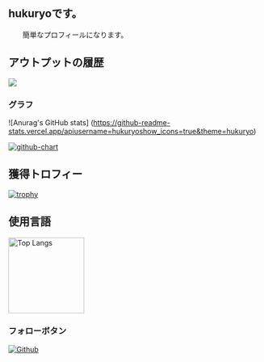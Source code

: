 ## hukuryoです。
  　　簡単なプロフィールになります。

## アウトプットの履歴
![](https://github-profile-summary-cards.vercel.app/api/cards/profile-details?username=hukuryo&theme=2077)

### グラフ
![Anurag's GitHub stats]
(https://github-readme-stats.vercel.app/apiusername=hukuryoshow_icons=true&theme=hukuryo)

[![github-chart](https://github-chart.vercel.app/api?user=hukuryo)](https://github.com/hukuryo/github-chart)


## 獲得トロフィー
[![trophy](https://github-profile-trophy.vercel.app/?username=hukuryo&theme=onedark)](https://github-profile-trophy.vercel.app/?username=hukuryo&theme=tokyonight)

## 使用言語
<img alt="Top Langs" height="150px" src="https://github-readme-stats.vercel.app/api/top-langs/?username=hukuryo&layout=compact&count_private=true&show_icons=true&theme=tokyonight" />

### フォローボタン
[![Github](https://img.shields.io/badge/--FFFFFF?style=social&logo=github&label=Follow%20hukuryo)](https://github.com/hukuryo)

